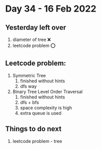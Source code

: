 # Day 34 - 16 Feb 2022

## Yesterday left over
1. diameter of tree ❌
2. leetcode problem ⭕

## Leetcode problem:
1. Symmetric Tree
   1. finished without hints
   2. dfs way
2. Binary Tree Level Order Traversal
   1. finished without hints
   2. dfs + bfs
   3. space complexity is high
   4. extra queue is used
   
## Things to do next
1. leetcode problem - tree

